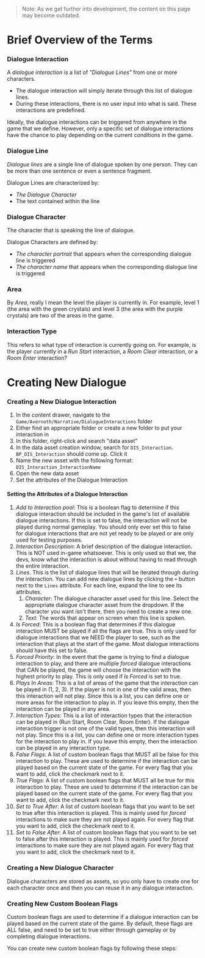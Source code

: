 
> Note: As we get further into development, the content on this page may become outdated.

# Brief Overview of the Terms

### Dialogue Interaction

A *dialogue interaction* is a list of *"Dialogue Lines"* from one or more characters.
- The dialogue interaction will simply iterate through this list of dialogue lines.
- During these interactions, there is no user input into what is said. These interactions are predefined.

Ideally, the dialogue interactions can be triggered from anywhere in the game that we define. However, only a specific set of dialogue interactions have the chance to play depending on the current conditions in the game.

### Dialogue Line

*Dialogue lines* are a single line of dialogue spoken by one person. They can be more than one sentence or even a sentence fragment.

Dialogue Lines are characterized by:
- *The Dialogue Character*
- The text contained within the line

### Dialogue Character

The character that is speaking the line of dialogue.

Dialogue Characters are defined by:
- *The character portrait* that appears when the corresponding dialogue line is triggered
- *The character name* that appears when the corresponding dialogue line is triggered

### Area

By *Area*, really I mean the level the player is currently in. For example, level 1 (the area with the green crystals) and level 3 (the area with the purple crystals) are two of the areas in the game.

### Interaction Type

This refers to what type of interaction is currently going on. For example, is the player currently in a *Run Start* interaction, a *Room Clear* interaction, or a *Room Enter* interaction?

# Creating New Dialogue

### Creating a New Dialogue Interaction

1. In the content drawer, navigate to the `Game/Avernoth/Narrative/DialogueInteractions` folder
2. Either find an appropriate folder or create a new folder to put your interaction in
3. In this folder, right-click and search "data asset"
4. In the data asset creation window, search for `DIS_Interaction`. `BP_DIS_Interaction` should come up. Click it
5. Name the new asset with the following format: `DIS_Interaction_InteractionName`
6. Open the new data asset
7. Set the attributes of the Dialogue Interaction

#### Setting the Attributes of a Dialogue Interaction

1. *Add to Interaction pool*: This is a boolean flag to determine if this dialogue interaction should be included in the game's list of available dialogue interactions. If this is set to false, the interaction will not be played during normal gameplay. You should only ever set this to false for dialogue interactions that are not yet ready to be played or are only used for testing purposes.
2. *Interaction Description*: A brief description of the dialogue interaction. This is NOT used in-game whatsoever. This is only used so that we, the devs, know what the interaction is about without having to read through the entire interaction.
3. *Lines*. This is the list of dialogue lines that will be iterated through during the interaction. You can add new dialogue lines by clicking the `+` button next to the `Lines` attribute. For each line, expand the line to see its attributes.
	1. *Character*: The dialogue character asset used for this line. Select the appropriate dialogue character asset from the dropdown. If the character you want isn't there, then you need to create a new one.
	2. *Text*: The words that appear on screen when this line is spoken.
4. *Is Forced*: This is a boolean flag that determines if this dialogue interaction MUST be played if all the flags are true. This is only used for dialogue interactions that we NEED the player to see, such as the interaction that plays at the start of the game. Most dialogue interactions should have this set to false.
5. *Forced Priority*: In the event that the game is trying to find a dialogue interaction to play, and there are multiple *forced* dialogue interactions that CAN be played, the game will choose the interaction with the highest priority to play. This is only used if *Is Forced* is set to true.
6. *Plays In Areas*: This is a list of areas of the game that the interaction can be played in (1, 2, 3). If the player is not in one of the valid areas, then this interaction will not play. Since this is a list, you can define one or more areas for the interaction to play in. If you leave this empty, then the interaction can be played in any area.
7. *Interaction Types*: This is a list of interaction types that the interaction can be played in (Run Start, Room Clear, Room Enter). If the dialogue interaction trigger is not one of the valid types, then this interaction will not play. Since this is a list, you can define one or more interaction types for the interaction to play in. If you leave this empty, then the interaction can be played in any interaction type.
8. *False Flags*: A list of custom boolean flags that MUST all be false for this interaction to play. These are used to determine if the interaction can be played based on the current state of the game. For every flag that you want to add, click the checkmark next to it.
9. *True Flags*: A list of custom boolean flags that MUST all be true for this interaction to play. These are used to determine if the interaction can be played based on the current state of the game. For every flag that you want to add, click the checkmark next to it.
10. *Set to True After*: A list of custom boolean flags that you want to be set to true after this interaction is played. This is mainly used for *forced* interactions to make sure they are not played again. For every flag that you want to add, click the checkmark next to it.
11. *Set to False After*: A list of custom boolean flags that you want to be set to false after this interaction is played. This is mainly used for *forced* interactions to make sure they are not played again. For every flag that you want to add, click the checkmark next to it.

### Creating a New Dialogue Character

Dialogue characters are stored as assets, so you only have to create one for each character once and then you can reuse it in any dialogue interaction.

### Creating New Custom Boolean Flags

Custom boolean flags are used to determine if a dialogue interaction can be played based on the current state of the game. By default, these flags are ALL false, and need to be set to true either through gameplay or by completing dialogue interactions.

You can create new custom boolean flags by following these steps:
